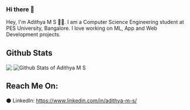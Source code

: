 ### Hi there 👋

<!--
**Adithya-S-Bhat/Adithya-S-Bhat** is a ✨ _special_ ✨ repository because its `README.md` (this file) appears on your GitHub profile.

Here are some ideas to get you started:

- 🔭 I’m currently working on ...
- 🌱 I’m currently learning ...
- 👯 I’m looking to collaborate on ...
- 🤔 I’m looking for help with ...
- 💬 Ask me about ...
- 📫 How to reach me: ...
- 😄 Pronouns: ...
- ⚡ Fun fact: ...
-->

Hey, I'm Adithya M S 👋🏻. I am a Computer Science Engineering student at PES University, Bangalore. I love working on ML, App and Web Development projects. 

## Github Stats 
  <img align="center" src="https://github-readme-stats.vercel.app/api/top-langs/?username=Adithya-S-Bhat&hide=cmake&langs_count=3&theme=radical" />
<!--   [![Anurag's GitHub stats](https://github-readme-stats.vercel.app/api?username=ammrit2312)](https://github.com/anuraghazra/github-readme-stats) -->
  <img align="center" src="https://github-readme-stats.vercel.app/api?username=Adithya-S-Bhat&hide=issues,stars&count_private=true&show_icons=true&theme=radical" alt="Github Stats of Adithya M S"/>


## Reach Me On:

⚫ LinkedIn: <a href = "https://www.linkedin.com/in/adithya-m-s/">https://www.linkedin.com/in/adithya-m-s/</a>
